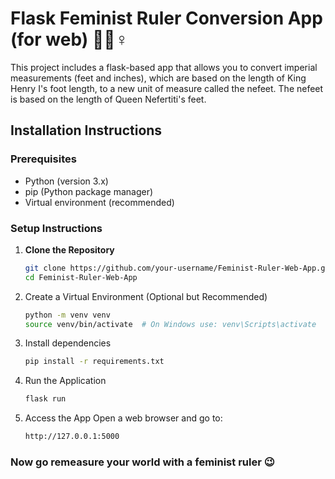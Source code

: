 # Flask Feminist Ruler Conversion App (for web) 🦶📏♀️

This project includes a flask-based app that allows you to convert imperial measurements (feet and inches), which are based on the length of King Henry I's foot length, to a new unit of measure called the nefeet. The nefeet is based on the length of Queen Nefertiti's feet. 

## Installation Instructions

### Prerequisites
- Python (version 3.x)
- pip (Python package manager)
- Virtual environment (recommended)

### Setup Instructions
1. **Clone the Repository**
   ```sh
   git clone https://github.com/your-username/Feminist-Ruler-Web-App.git
   cd Feminist-Ruler-Web-App
2. Create a Virtual Environment (Optional but Recommended)
   ```sh
   python -m venv venv
   source venv/bin/activate  # On Windows use: venv\Scripts\activate
3. Install dependencies
   ```sh
   pip install -r requirements.txt
4. Run the Application
   ```sh
   flask run
5. Access the App Open a web browser and go to:
   ```sh
   http://127.0.0.1:5000

### Now go remeasure your world with a feminist ruler 😉

